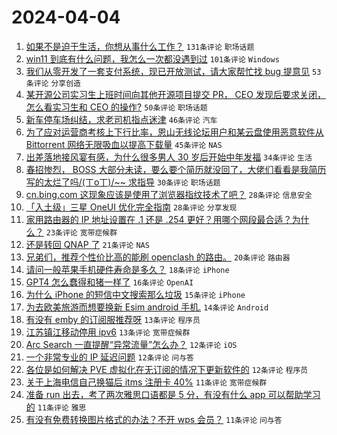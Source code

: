 # 2024-04-04

1. [如果不是迫于生活，你想从事什么工作？](https://www.v2ex.com/t/1029673) `131条评论` `职场话题`
1. [win11 到底有什么问题，我怎么一次都没遇到过](https://www.v2ex.com/t/1029637) `101条评论` `Windows`
1. [我们从零开发了一套支付系统，现已开放测试，请大家帮忙找 bug 提意见](https://www.v2ex.com/t/1029702) `53条评论` `分享创造`
1. [某开源公司实习生上班时间向其他开源项目提交 PR， CEO 发现后要求关闭，怎么看实习生和 CEO 的操作?](https://www.v2ex.com/t/1029659) `50条评论` `职场话题`
1. [新车停车场纠结，求老司机指点迷津](https://www.v2ex.com/t/1029667) `46条评论` `汽车`
1. [为了应对运营商考核上下行比率，恩山无线论坛用户和某云盘使用恶意软件从 Bittorrent 网络无限吸血以提高下载量](https://www.v2ex.com/t/1029736) `45条评论` `NAS`
1. [出差落地接风宴有感，为什么很多男人 30 岁后开始中年发福](https://www.v2ex.com/t/1029640) `34条评论` `生活`
1. [春招惨烈， BOSS 大部分未读，要么要个简历就没回了，大佬们看看是我简历写的太烂了吗/(ㄒoㄒ)/~~ 求指导](https://www.v2ex.com/t/1029676) `30条评论` `职场话题`
1. [cn.bing.com 这现象应该是使用了浏览器指纹技术了吧？](https://www.v2ex.com/t/1029639) `28条评论` `信息安全`
1. [「入土级」三星 OneUI 优化完全指南](https://www.v2ex.com/t/1029665) `28条评论` `分享发现`
1. [家用路由器的 IP 地址设置在 .1 还是 .254 更好？用哪个网段最合适？为什么？](https://www.v2ex.com/t/1029744) `23条评论` `宽带症候群`
1. [还是转回 QNAP 了](https://www.v2ex.com/t/1029654) `21条评论` `NAS`
1. [兄弟们，推荐个性价比高的能刷 openclash 的路由。](https://www.v2ex.com/t/1029705) `20条评论` `路由器`
1. [请问一般苹果手机硬件寿命是多久？](https://www.v2ex.com/t/1029756) `18条评论` `iPhone`
1. [GPT4 怎么蠢得和猪一样了](https://www.v2ex.com/t/1029707) `16条评论` `OpenAI`
1. [为什么 iPhone 的短信中文搜索那么垃圾](https://www.v2ex.com/t/1029657) `15条评论` `iPhone`
1. [为去欧美旅游而想要换新 Esim android 手机.](https://www.v2ex.com/t/1029696) `14条评论` `Android`
1. [有没有 emby 的订阅服推荐呀](https://www.v2ex.com/t/1029652) `13条评论` `程序员`
1. [江苏镇江移动停用 ipv6](https://www.v2ex.com/t/1029647) `13条评论` `宽带症候群`
1. [Arc Search 一直提醒“异常流量”怎么办？](https://www.v2ex.com/t/1029718) `12条评论` `iOS`
1. [一个非常专业的 IP 延迟问题](https://www.v2ex.com/t/1029699) `12条评论` `问与答`
1. [各位是如何解决 PVE 虚拟化在无订阅的情况下更新软件的](https://www.v2ex.com/t/1029653) `12条评论` `程序员`
1. [关于上海电信自己换猫后 itms 注册卡 40%](https://www.v2ex.com/t/1029778) `11条评论` `宽带症候群`
1. [准备 run 出去，考了两次雅思口语都是 5 分，有没有什么 app 可以帮助学习的](https://www.v2ex.com/t/1029752) `11条评论` `雅思`
1. [有没有免费转换图片格式的办法？不开 wps 会员？](https://www.v2ex.com/t/1029717) `11条评论` `问与答`
